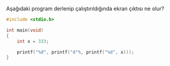 Aşağıdaki program derlenip çalıştırıldığında ekran çıktısı ne olur?
  
```C
#include <stdio.h>

int main(void)
{
	int x = 333;

	printf("%d", printf("d"%, printf("%d", x)));
}

```
